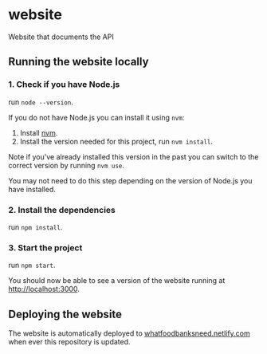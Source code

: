 # website
Website that documents the API

## Running the website locally

### 1. Check if you have Node.js
run `node --version`.

If you do not have Node.js you can install it using `nvm`:
1. Install [nvm](https://github.com/nvm-sh/nvm#install--update-script).
2. Install the version needed for this project, run `nvm install`.

Note if you've already installed this version in the past you can switch to the correct version by running `nvm use`.

You may not need to do this step depending on the version of Node.js you have installed.

### 2. Install the dependencies
run `npm install`.

### 3. Start the project
run `npm start`.

You should now be able to see a version of the website running at [http://localhost:3000](http://localhost:3000}).

## Deploying the website
The website is automatically deployed to [whatfoodbanksneed.netlify.com](https://whatfoodbanksneed.netlify.com) when ever this repository is updated.
